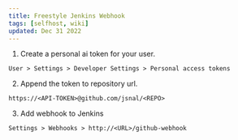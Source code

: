 ```yaml
---
title: Freestyle Jenkins Webhook
tags: [selfhost, wiki]
updated: Dec 31 2022
---
```

1) Create a personal ai token for your user.

`User > Settings > Developer Settings > Personal access tokens`

2) Append the token to repository url.

`https://<API-TOKEN>@github.com/jsnal/<REPO>`

3) Add webhook to Jenkins

`Settings > Webhooks > http://<URL>/github-webhook`

